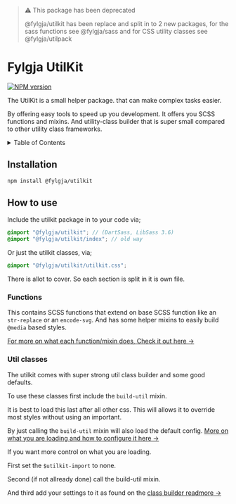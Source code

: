 > :warning: This package has been deprecated
> 
> @fylgja/utilkit has been replace and split in to 2 new packages,
> for the sass functions see @fylgja/sass
> and for CSS utility classes see @fylgja/utilpack

# Fylgja UtilKit

[![NPM version](https://img.shields.io/npm/v/@fylgja/utilkit.svg)](https://www.npmjs.org/package/@fylgja/utilkit)

The UtilKit is a small helper package. that can make complex tasks easier.

By offering easy tools to speed up you development.
It offers you SCSS functions and mixins.
And utility-class builder that is super small compared to other utility class frameworks.

<details><summary>Table of Contents</summary>

- [Installation](#installation)
- [How to use](#how-to-use)
  - [Functions](#functions)
  - [Util classes](#util-classes)

</details>

## Installation

```bash
npm install @fylgja/utilkit
```

## How to use

Include the utilkit package in to your code via;

```scss 
@import "@fylgja/utilkit"; // (DartSass, LibSass 3.6)
@import "@fylgja/utilkit/index"; // old way
```

Or just the utilkit classes, via;

```css
@import "@fylgja/utilkit/utilkit.css";
```

There is allot to cover.
So each section is split in it is own file.

### Functions

This contains SCSS functions that extend on base SCSS function like an `str-replace` or an `encode-svg`.
And has some helper mixins to easily build `@media` based styles.

[For more on what each function/mixin does, Check it out here →](https://github.com/fylgja/fylgja-utilkit/wiki/Functions)

### Util classes

The utilkit comes with super strong util class builder and some good defaults.

To use these classes first include the `build-util` mixin.

It is best to load this last after all other css.
This will allows it to override most styles without using an important.

By just calling the `build-util` mixin will also load the default config.
[More on what you are loading and how to configure it here →](https://github.com/fylgja/fylgja-utilkit/wiki/Default-Classes)

If you want more control on what you are loading.

First set the `$utilkit-import` to none.

Second (if not allready done) call the build-util mixin.

And third add your settings to it as found on the [class builder readmore →](https://github.com/fylgja/fylgja-utilkit/wiki/Class-Builder)
